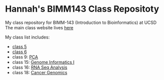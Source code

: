 # Hannah's BIMM143 Class Repositoty
My class repository for BIMM-143 (Introduction to Bioinformatics) at UCSD
The main class website lives [here](https://bioboot.github.io/bimm143_F18/)


My class list includes:

- [class 5](https://github.com/hmorrisl/bimm143/blob/master/class05/class05.md)
- [class 6](https://github.com/hmorrisl/bimm143/blob/master/class06/A06.md)
- class 9: [PCA](https://github.com/hmorrisl/bimm143/blob/master/class09/class09.md)
- class 15: [Genome Informatics I](https://github.com/hmorrisl/bimm143/blob/master/Class15/class15.md)
- class 16: [RNA Seq Analysis](https://github.com/hmorrisl/bimm143/blob/master/class16/class16.md)
- class 18: [Cancer Genomics](https://github.com/hmorrisl/bimm143/blob/master/class18/class18.md)
